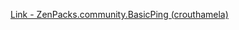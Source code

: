 [Link - ZenPacks.community.BasicPing (crouthamela)](https://github.com/crouthamela/ZenPacks.community.BasicPing)
